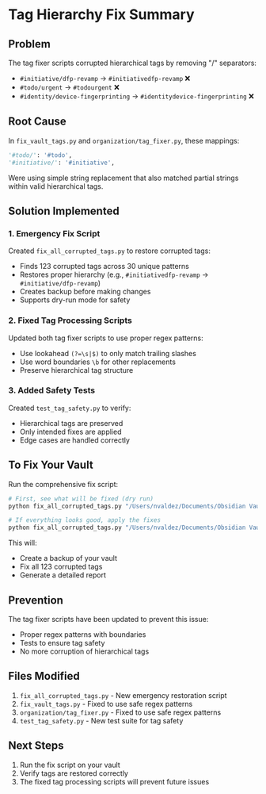 # Tag Hierarchy Fix Summary

## Problem
The tag fixer scripts corrupted hierarchical tags by removing "/" separators:
- `#initiative/dfp-revamp` → `#initiativedfp-revamp` ❌
- `#todo/urgent` → `#todourgent` ❌
- `#identity/device-fingerprinting` → `#identitydevice-fingerprinting` ❌

## Root Cause
In `fix_vault_tags.py` and `organization/tag_fixer.py`, these mappings:
```python
'#todo/': '#todo',
'#initiative/': '#initiative',
```
Were using simple string replacement that also matched partial strings within valid hierarchical tags.

## Solution Implemented

### 1. Emergency Fix Script
Created `fix_all_corrupted_tags.py` to restore corrupted tags:
- Finds 123 corrupted tags across 30 unique patterns
- Restores proper hierarchy (e.g., `#initiativedfp-revamp` → `#initiative/dfp-revamp`)
- Creates backup before making changes
- Supports dry-run mode for safety

### 2. Fixed Tag Processing Scripts
Updated both tag fixer scripts to use proper regex patterns:
- Use lookahead `(?=\s|$)` to only match trailing slashes
- Use word boundaries `\b` for other replacements
- Preserve hierarchical tag structure

### 3. Added Safety Tests
Created `test_tag_safety.py` to verify:
- Hierarchical tags are preserved
- Only intended fixes are applied
- Edge cases are handled correctly

## To Fix Your Vault

Run the comprehensive fix script:
```bash
# First, see what will be fixed (dry run)
python fix_all_corrupted_tags.py "/Users/nvaldez/Documents/Obsidian Vault"

# If everything looks good, apply the fixes
python fix_all_corrupted_tags.py "/Users/nvaldez/Documents/Obsidian Vault" --apply
```

This will:
- Create a backup of your vault
- Fix all 123 corrupted tags
- Generate a detailed report

## Prevention
The tag fixer scripts have been updated to prevent this issue:
- Proper regex patterns with boundaries
- Tests to ensure tag safety
- No more corruption of hierarchical tags

## Files Modified
1. `fix_all_corrupted_tags.py` - New emergency restoration script
2. `fix_vault_tags.py` - Fixed to use safe regex patterns
3. `organization/tag_fixer.py` - Fixed to use safe regex patterns
4. `test_tag_safety.py` - New test suite for tag safety

## Next Steps
1. Run the fix script on your vault
2. Verify tags are restored correctly
3. The fixed tag processing scripts will prevent future issues